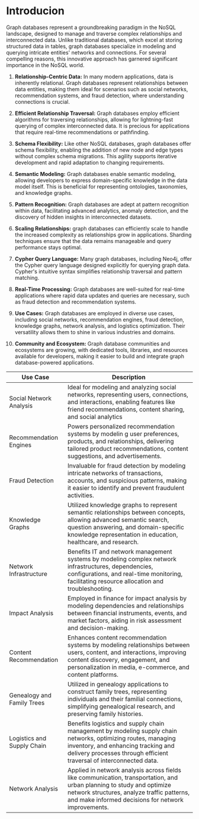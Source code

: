 # Introducion

Graph databases represent a groundbreaking paradigm in the NoSQL landscape, designed to manage and traverse complex relationships and interconnected data. Unlike traditional databases, which excel at storing structured data in tables, graph databases specialize in modeling and querying intricate entities' networks and connections. For several compelling reasons, this innovative approach has garnered significant importance in the NoSQL world.

1. **Relationship-Centric Data:** In many modern applications, data is inherently relational. Graph databases represent relationships between data entities, making them ideal for scenarios such as social networks, recommendation systems, and fraud detection, where understanding connections is crucial.

2. **Efficient Relationship Traversal:** Graph databases employ efficient algorithms for traversing relationships, allowing for lightning-fast querying of complex interconnected data. It is precious for applications that require real-time recommendations or pathfinding.

3. **Schema Flexibility:** Like other NoSQL databases, graph databases offer schema flexibility, enabling the addition of new node and edge types without complex schema migrations. This agility supports iterative development and rapid adaptation to changing requirements.

4. **Semantic Modeling:** Graph databases enable semantic modeling, allowing developers to express domain-specific knowledge in the data model itself. This is beneficial for representing ontologies, taxonomies, and knowledge graphs.

5. **Pattern Recognition:** Graph databases are adept at pattern recognition within data, facilitating advanced analytics, anomaly detection, and the discovery of hidden insights in interconnected datasets.

6. **Scaling Relationships:** graph databases can efficiently scale to handle the increased complexity as relationships grow in applications. Sharding techniques ensure that the data remains manageable and query performance stays optimal.

7. **Cypher Query Language:** Many graph databases, including Neo4j, offer the Cypher query language designed explicitly for querying graph data. Cypher's intuitive syntax simplifies relationship traversal and pattern matching.

8. **Real-Time Processing:** Graph databases are well-suited for real-time applications where rapid data updates and queries are necessary, such as fraud detection and recommendation systems.

9. **Use Cases:** Graph databases are employed in diverse use cases, including social networks, recommendation engines, fraud detection, knowledge graphs, network analysis, and logistics optimization. Their versatility allows them to shine in various industries and domains.

10. **Community and Ecosystem:** Graph database communities and ecosystems are growing, with dedicated tools, libraries, and resources available for developers, making it easier to build and integrate graph database-powered applications.


| Use Case | Description |
|--|--|
| Social Network Analysis    | Ideal for modeling and analyzing social networks, representing users, connections, and interactions, enabling features like friend recommendations, content sharing, and social analytics |
| Recommendation Engines     | Powers personalized recommendation systems by modelin g user preferences, products, and relationships, delivering tailored product recommendations, content suggestions, and advertisements.     |
| Fraud Detection            | Invaluable for fraud detection by modeling intricate networks of transactions, accounts, and suspicious patterns, making it easier to identify and prevent fraudulent activities. |
| Knowledge Graphs           | Utilized knowledge graphs to represent semantic relationships between concepts, allowing advanced semantic search, question answering, and domain-specific knowledge representation in education, healthcare, and research. |
| Network Infrastructure     | Benefits IT and network management systems by modeling complex network infrastructures, dependencies, configurations, and real-time monitoring, facilitating resource allocation and troubleshooting. |
| Impact Analysis            | Employed in finance for impact analysis by modeling dependencies and relationships between financial instruments, events, and market factors, aiding in risk assessment and decision-making. |
| Content Recommendation     | Enhances content recommendation systems by modeling relationships between users, content, and interactions, improving content discovery, engagement, and personalization in media, e-commerce, and content platforms. |
| Genealogy and Family Trees | Utilized in genealogy applications to construct family trees, representing individuals and their familial connections, simplifying genealogical research, and preserving family histories. |
| Logistics and Supply Chain | Benefits logistics and supply chain management by modeling supply chain networks, optimizing routes, managing inventory, and enhancing tracking and delivery processes through efficient traversal of interconnected data.     |
| Network Analysis           | Applied in network analysis across fields like communication, transportation, and urban planning to study and optimize network structures, analyze traffic patterns, and make informed decisions for network improvements.     |


